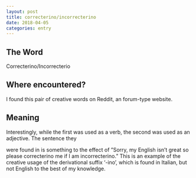 ```yaml
---
layout: post
title: correcterino/incorrecterino
date: 2018-04-05
categories: entry
---
```

## The Word
Correcterino/Incorrecterio

## Where encountered?
I found this pair of creative words on Reddit, an forum-type website.
## Meaning

Interestingly, while the first was used as a verb, the second was used as an adjective. The sentence they

were found in is something to the effect of ”Sorry, my English isn’t great so please correcterino me if I am
incorrecterino.” This is an example of the creative usage of the derivational suffix ‘-ino’, which is found in
Italian, but not English to the best of my knowledge.
